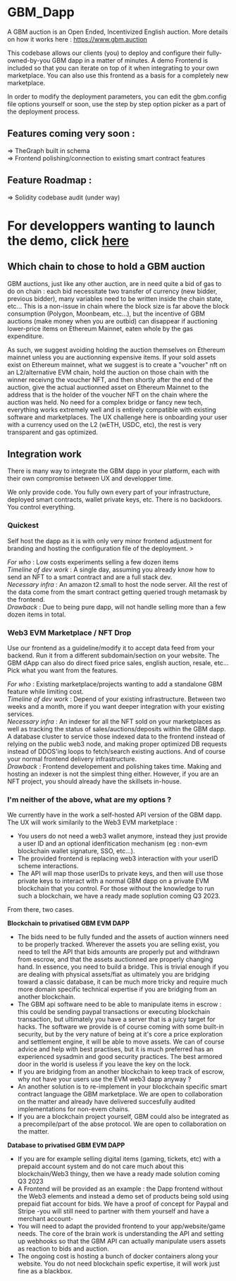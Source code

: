 
# GBM_Dapp

A GBM auction is an Open Ended, Incentivized English auction. More details on how it works here : https://www.gbm.auction      

This codebase allows our clients (you) to deploy and configure their fully-owned-by-you GBM dapp in a matter of minutes.
A demo Frontend is included so that you can iterate on top of it when integrating to your own marketplace. You can also use this frontend as a basis for a completely new marketplace.   

In order to modify the deployment parameters, you can edit the gbm.config file options yourself or soon, use the step by step option picker as a part of the deployment process.

## Features coming very soon : 
 => TheGraph built in schema    
 => Frontend polishing/connection to existing smart contract features
 

## Feature Roadmap :
=> Solidity codebase audit (under way)               

# For developpers wanting to launch the demo, click [here](/GBM-Diamond/README.md)             
          

## Which chain to chose to hold a GBM auction    
   
GBM auctions, just like any other auction, are in need quite a bid of gas to do on chain : each bid necessitate two transfer of currency (new bidder, previous bidder), many variables need to be written inside the chain state, etc...   This is a non-issue in chain where the block size is far above the block consumption (Polygon, Moonbeam, etc...), but the incentive of GBM auctions (make money when you are outbid) can disappear if auctioning lower-price items on Ethereum Mainnet, eaten whole by the gas expenditure.    

As such, we suggest avoiding holding the auction themselves on Ethereum mainnet unless you are auctionning expensive items. If your sold assets exist on Ethereum mainnet, what we suggest is to create a "voucher" nft on an L2/alternative EVM chain, hold the auction on those chain with the winner receivng the voucher NFT, and then shortly after the end of the auction, give the actual auctionned asset on Ethereum Mainnet to the address that is the holder of the voucher NFT on the chain where the auction was held. No need for a complex bridge or fancy new tech, everything works extremely well and is entirely compatible with existing software and marketplaces. The UX challenge here is onboarding your user with a currency used on the L2 (wETH, USDC, etc), the rest is very transparent and gas optimized.  
   

## Integration work
    
There is many way to integrate the GBM dapp in your platform, each with their own compromise between UX and developper time.  

We only provide code. You fully own every part of your infrastructure, deployed smart contracts, wallet private keys, etc. There is no backdoors. You control everything.

### Quickest
Self host the dapp as it is with only very minor frontend adjustment for branding and hosting the configuration file of the deployment.     >
     
*For who* : Low costs experiments selling a few dozen items       
*Timeline of dev work* : A single day, assuming you already know how to send an NFT to a smart contract and are a full stack dev.       
*Necessary infra* : An amazon t2.small to host the node server. All the rest of the data come from the smart contract getting queried trough metamask by the frontend.        
*Drawback* : Due to being pure dapp, will not handle selling more than a few dozen items in total.         


### Web3 EVM Marketplace / NFT Drop          
Use our frontend as a guideline/modify it to accept data feed from your backend. Run it from a different subdomain/section on your website. The GBM dApp can also do direct fixed price sales, english auction, resale, etc... Pick what you want from the features.
   
*For who* : Existing marketplace/projects wanting to add a standalone GBM feature while limiting cost.                  
*Timeline of dev work* : Depend of your existing infrastructure. Between two weeks and a month, more if you want deeper integration with your existing services.              
*Necessary infra* : An indexer for all the NFT sold on your marketplaces as well as tracking the status of sales/auctions/deposits within the GBM dapp. A database cluster to service those indexed data to the frontend instead of relying on the public web3 node, and making proper optimized DB requests instead of DDOS'ing loops to fetch/search existing auctions. And of course your normal frontend delivery infrastructure.   
*Drawback* : Frontend developement and polishing takes time. Making and hosting an indexer is not the simplest thing either. However, if you are an NFT project, you should already have the skillsets in-house.   


### I'm neither of the above, what are my options ?

We currently have in the work a self-hosted API version of the GBM dapp. The UX will work similarily to the Web3 EVM marketplace : 
+ You users do not need a web3 wallet anymore, instead they just provide a user ID and an optional idenfitication mechanism (eg : non-evm blockchain wallet signature, SSO, etc...).  
+ The provided frontend is replacing web3 interaction with your userID scheme interactions.                            
+ The API will map those userIDs to private keys, and then will use those private keys to interact with a normal GBM dapp on a private EVM blockchain that you control. For those without the knowledge to run such a blockchain, we have a ready made soplution coming Q3 2023.                                      

From there, two cases.                         
                        
**Blockchain to privatised GBM EVM DAPP**
+ The bids need to be fully funded and the assets of auction winners need to be properly tracked. Wherever the assets you are selling exist, you need to tell the API that bids amounts are properly put and withdrawn from escrow, and that the assets auctionned are properly changing hand. In essence, you need to build a bridge. This is trivial enough if you are dealing with physical assets/fiat as ultimately you are bridging toward a classic database, it can be much more tricky and require much more domain specific technical expertise if you are bridging from an another blockchain.                
+ The GBM api software need to be able to manipulate items in escrow : this could be sending paypal transactions or executing blockchain transaction, but ultimately you have a server that is a juicy target for hacks. The software we provide is of course coming with some built-in security, but by the very nature of being at it's core a price exploration and settlement engine, it will be able to move assets. We can of course advice and help with best practises, but it is much preferred has an experienced sysadmin and good security practices. The best armored door in the world is useless if you leave the key on the lock.                          
+ If you are bridging from an another blockchain to keep track of escrow, why not have your users use the EVM web3 dapp anyway ?       
+ An another solution is to re-implement in your blockchain specific smart contract language the GBM marketplace. We are open to collaboration on the matter and already have delivered succesfully audited implementations for non-evem chains.      
+ If you are a blockchain project yourself, GBM could also be integrated as a precompile/part of the abse protocol. We are open to collaboration on the matter.                   

**Database to privatised GBM EVM DAPP**
+ If you are for example selling digital items (gaming, tickets, etc) with a prepaid account system and do not care much about this blockchain/Web3 thingy, then we have a ready made solution coming Q3 2023                              
+ A Frontend will be provided as an example : the Dapp frontend without the Web3 elements and instead a demo set of products being sold using prepaid fiat account for bids. We have a proof of concept for Paypal and Stripe -you will still need to partner with them yourself and have a merchant account-                                 
+ You will need to adapt the provided frontend to your app/website/game needs. The core of the brain work is understanding the API and setting up webhooks so that the GBM API can actually manipulate users assets as reaction to bids and auction.                      
+ The ongoing cost is hosting a bunch of docker containers along your website. You do not need blockchain spefic expertise, it will work just fine as a blackbox.                  
